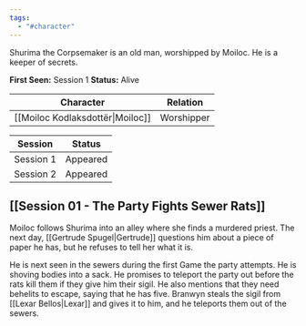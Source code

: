 ```yaml
---
tags:
  - "#character"
---
```

Shurima the Corpsemaker is an old man, worshipped by Moiloc. He is a keeper of secrets.

**First Seen:** Session 1
**Status:** Alive

|            Character             |  Relation  |
| :------------------------------: | :--------: |
| [[Moiloc Kodlaksdottër\|Moiloc]] | Worshipper |

| Session | Status |
| :--: | :--: |
| Session 1 | Appeared |
| Session 2 | Appeared |
## [[Session 01 - The Party Fights Sewer Rats]]
Moiloc follows Shurima into an alley where she finds a murdered priest. The next day, [[Gertrude Spugel|Gertrude]] questions him about a piece of paper he has, but he refuses to tell her what it is.

He is next seen in the sewers during the first Game the party attempts. He is shoving bodies into a sack. He promises to teleport the party out before the rats kill them if they give him their sigil. He also mentions that they need behelits to escape, saying that he has five. Branwyn steals the sigil from [[Lexar Bellos|Lexar]] and gives it to him, and he teleports them out of the sewers.